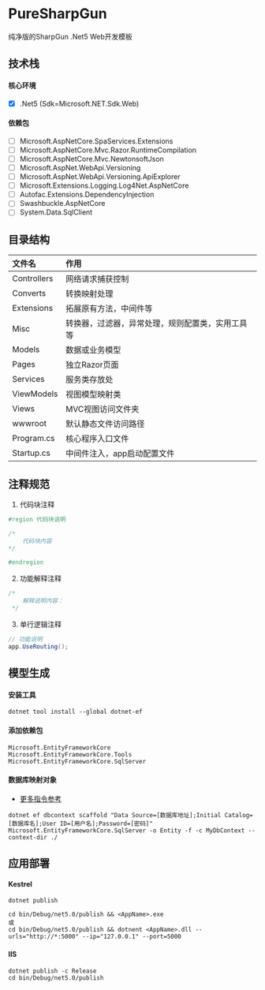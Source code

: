 ﻿# PureSharpGun

纯净版的SharpGun .Net5 Web开发模板

## 技术栈

#### 核心环境

- [x] .Net5 (Sdk=Microsoft.NET.Sdk.Web)

#### 依赖包

- [ ] Microsoft.AspNetCore.SpaServices.Extensions
- [ ] Microsoft.AspNetCore.Mvc.Razor.RuntimeCompilation
- [ ] Microsoft.AspNetCore.Mvc.NewtonsoftJson
- [ ] Microsoft.AspNet.WebApi.Versioning
- [ ] Microsoft.AspNet.WebApi.Versioning.ApiExplorer
- [ ] Microsoft.Extensions.Logging.Log4Net.AspNetCore
- [ ] Autofac.Extensions.DependencyInjection
- [ ] Swashbuckle.AspNetCore
- [ ] System.Data.SqlClient

## 目录结构

|  文件名   | 作用  |
|  :----  | :----  |
| Controllers  | 网络请求捕获控制 |
| Converts  | 转换映射处理 |
| Extensions  | 拓展原有方法，中间件等 |
| Misc  | 转换器，过滤器，异常处理，规则配置类，实用工具等 |
| Models  | 数据或业务模型 |
| Pages  | 独立Razor页面 |
| Services  | 服务类存放处 |
| ViewModels  | 视图模型映射类 |
| Views  | MVC视图访问文件夹 |
| wwwroot  | 默认静态文件访问路径 |
| Program.cs  | 核心程序入口文件 |
| Startup.cs  | 中间件注入，app启动配置文件 |

## 注释规范

1. 代码块注释

```c#
#region 代码块说明

/*
    代码块内容
*/

#endregion
```

2. 功能解释注释

```c#
/*
    解释说明内容：
 */
```

3. 单行逻辑注释

```c#
// 功能说明
app.UseRouting();
```

## 模型生成

#### 安装工具

```
dotnet tool install --global dotnet-ef
```

#### 添加依赖包

```
Microsoft.EntityFrameworkCore
Microsoft.EntityFrameworkCore.Tools
Microsoft.EntityFrameworkCore.SqlServer
```

#### 数据库映射对象

- [更多指令参考](https://docs.microsoft.com/zh-cn/ef/core/cli/dotnet)

```
dotnet ef dbcontext scaffold "Data Source=[数据库地址];Initial Catalog=[数据库名];User ID=[用户名];Password=[密码]" Microsoft.EntityFrameworkCore.SqlServer -o Entity -f -c MyDbContext --context-dir ./
```

## 应用部署

#### Kestrel

```
dotnet publish

cd bin/Debug/net5.0/publish && <AppName>.exe
或
cd bin/Debug/net5.0/publish && dotnent <AppName>.dll --urls="http://*:5000" --ip="127.0.0.1" --port=5000
```

#### IIS

```
dotnet publish -c Release
cd bin/Debug/net5.0/publish
```
